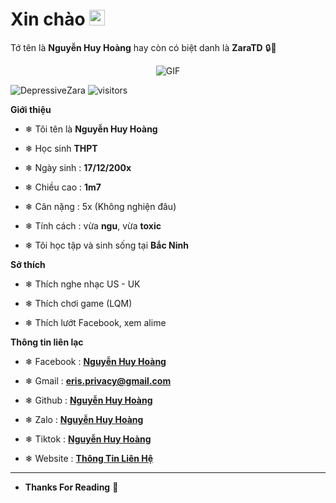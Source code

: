 <h1> Xin chào <img src="https://github.com/souvikguria98/souvikguria98/blob/master/Hi.gif" width="25"></h1> 

Tớ tên là **Nguyễn Huy Hoàng** hay còn có biệt danh là **ZaraTD**  🔒🔑



<p align="center">
    <img align="center" alt="GIF" src="https://images.ctfassets.net/q41566h7mydg/1IDvJyygI0MkCwI6qCK2wS/4bcb3fc04cec43dc77e73f0487954960/BSoD.gif" />
</p> 
<p align="left"> <img src="https://komarev.com/ghpvc/?username=DepressiveZara&label=Profile%20views&color=0e75b6&style=flat" alt="DepressiveZara" /> <img alt="visitors" src="https://visitor-badge.laobi.icu/badge?page_id=DepressiveZara"></p>


**Giới thiệu**



- ❄ Tôi tên là **Nguyễn Huy Hoàng**

- ❄ Học sinh **THPT**

- ❄ Ngày sinh : **17/12/200x**

- ❄ Chiều cao : **1m7**

- ❄ Cân nặng : 5x (Không nghiện đâu)

- ❄ Tính cách : vừa **ngu**, vừa **toxic**

- ❄ Tôi học tập và  sinh sống tại **Bắc Ninh**



**Sở thích**



- ❄ Thích nghe nhạc US - UK

- ❄ Thích chơi game (LQM) 

- ❄ Thích lướt Facebook, xem alime



**Thông tin liên lạc**



- ❄ Facebook : **[Nguyễn Huy Hoàng](https://www.facebook/HuyHoangUwU)**

- ❄ Gmail : **[eris.privacy@gmail.com](https://gmail.com)**

- ❄ Github : **[Nguyễn Huy Hoàng](https://github.com/erislovely)**

- ❄ Zalo : **[Nguyễn Huy Hoàng](0338115856)**

- ❄ Tiktok : **[Nguyễn Huy Hoàng](https://www.tiktok.com/@privacy_eris)**

- ❄ Website : **[Thông Tin Liên Hệ](http://huyhoang-simp.tk)**

- -------------------------------------------------
- **Thanks For Reading**  👑
